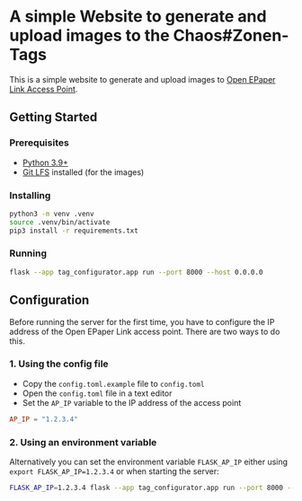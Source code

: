 # A simple Website to generate and upload images to the Chaos#Zonen-Tags

This is a simple website to generate and upload images to [Open EPaper Link Access Point](https://openepaperlink.de).

## Getting Started

### Prerequisites

* [Python 3.9+](https://www.python.org)
* [Git LFS](https://git-lfs.com) installed (for the images)

### Installing

~~~bash
python3 -m venv .venv
source .venv/bin/activate
pip3 install -r requirements.txt
~~~

### Running

~~~bash
flask --app tag_configurator.app run --port 8000 --host 0.0.0.0
~~~

## Configuration

Before running the server for the first time, you have to configure the IP address of the Open EPaper Link access point.
There are two ways to do this.

### 1. Using the config file

* Copy the `config.toml.example` file to `config.toml`
* Open the `config.toml` file in a text editor
* Set the `AP_IP` variable to the IP address of the access point

~~~toml
AP_IP = "1.2.3.4"
~~~

### 2. Using an environment variable

Alternatively you can set the environment variable `FLASK_AP_IP` either using `export FLASK_AP_IP=1.2.3.4` or when
starting the server:

~~~bash
FLASK_AP_IP=1.2.3.4 flask --app tag_configurator.app run --port 8000 --host 0.0.0.0  
~~~
